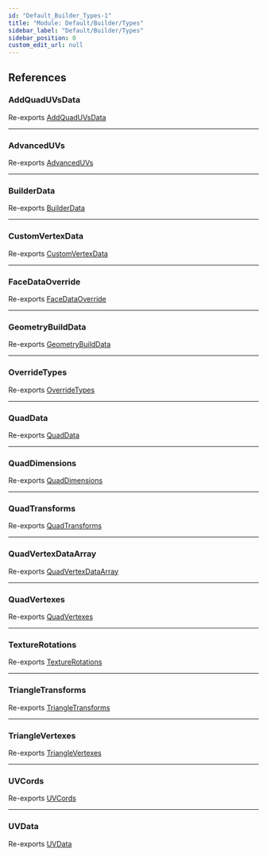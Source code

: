 ```yaml
---
id: "Default_Builder_Types-1"
title: "Module: Default/Builder/Types"
sidebar_label: "Default/Builder/Types"
sidebar_position: 0
custom_edit_url: null
---
```


## References

### AddQuadUVsData

Re-exports [AddQuadUVsData](Default_Builder_Types_Geometry_types.md#addquaduvsdata)

___

### AdvancedUVs

Re-exports [AdvancedUVs](Default_Builder_Types_Geometry_types.md#advanceduvs)

___

### BuilderData

Re-exports [BuilderData](Default_Builder_Types_ShapeBuilder_types.md#builderdata)

___

### CustomVertexData

Re-exports [CustomVertexData](Default_Builder_Types_Geometry_types.md#customvertexdata)

___

### FaceDataOverride

Re-exports [FaceDataOverride](Default_Builder_Types_Override_types.md#facedataoverride)

___

### GeometryBuildData

Re-exports [GeometryBuildData](Default_Builder_Types_Geometry_types.md#geometrybuilddata)

___

### OverrideTypes

Re-exports [OverrideTypes](Default_Builder_Types_Override_types.md#overridetypes)

___

### QuadData

Re-exports [QuadData](Default_Builder_Types_ShapeBuilder_types.md#quaddata)

___

### QuadDimensions

Re-exports [QuadDimensions](Default_Builder_Types_Geometry_types.md#quaddimensions)

___

### QuadTransforms

Re-exports [QuadTransforms](Default_Builder_Types_Geometry_types.md#quadtransforms)

___

### QuadVertexDataArray

Re-exports [QuadVertexDataArray](Default_Builder_Types_ShapeBuilder_types.md#quadvertexdataarray)

___

### QuadVertexes

Re-exports [QuadVertexes](Default_Builder_Types_Geometry_types.md#quadvertexes)

___

### TextureRotations

Re-exports [TextureRotations](Default_Builder_Types_Geometry_types.md#texturerotations)

___

### TriangleTransforms

Re-exports [TriangleTransforms](Default_Builder_Types_Geometry_types.md#triangletransforms)

___

### TriangleVertexes

Re-exports [TriangleVertexes](Default_Builder_Types_Geometry_types.md#trianglevertexes)

___

### UVCords

Re-exports [UVCords](Default_Builder_Types_Geometry_types.md#uvcords)

___

### UVData

Re-exports [UVData](Default_Builder_Types_ShapeBuilder_types.md#uvdata)
